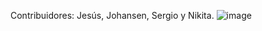 Contribuidores: Jesús, Johansen, Sergio y Nikita.
![image](https://github.com/user-attachments/assets/e54fb7c1-3913-4235-b41a-2a99592547b7)
